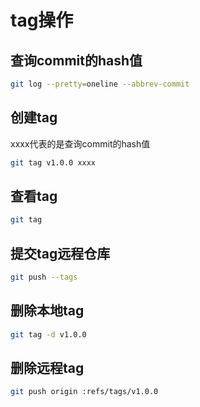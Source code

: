 # tag操作

## 查询commit的hash值

```bash
git log --pretty=oneline --abbrev-commit
```

## 创建tag

xxxx代表的是查询commit的hash值

```bash
git tag v1.0.0 xxxx
```

## 查看tag

```bash
git tag
```

## 提交tag远程仓库

```bash
git push --tags
```

## 删除本地tag

```bash
git tag -d v1.0.0
```

## 删除远程tag

```bash
git push origin :refs/tags/v1.0.0
```
